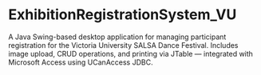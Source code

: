 # ExhibitionRegistrationSystem_VU
A Java Swing-based desktop application for managing participant registration for the Victoria University SALSA Dance Festival. Includes image upload, CRUD operations, and printing via JTable — integrated with Microsoft Access using UCanAccess JDBC.
